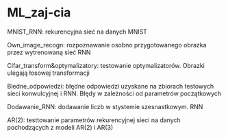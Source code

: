 # ML_zaj-cia
MNIST_RNN: rekurencyjna sieć na danych MNIST

Own_image_recogn: rozpoznawanie osobno przygotowanego obrazka przez wytrenowaną sieć RNN

Cifar_transform&optymalizatory: testowanie optymalizatorów. Obrazki ulegają łosowej transformacji

Bledne_odpowiedzi: błędne odpowiedzi uzyskane na zbiorach testowych sieci konwulcyjnej i RNN. Błędy w zależności od parametrów początkowych

Dodawanie_RNN: dodawanie liczb w stystemie szesnastkowym. RNN

AR(2): testtowanie parametrów rekurencyjnej sieci na danych pochodzących z modeli AR(2) i AR(3)



